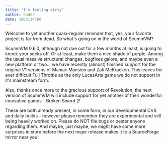 ```yaml
---
title: "I'm feeling dirty"
author: ender
date: 1063114560
---
```


Welcome to yet another quasi-regular reminder that, yes, your favorite project is far from dead. So what's going on in the world of ScummVM?

ScummVM 0.6.0, although not due out for a few months at least, is going to knock your socks off. Or at least, make them a nice shade of purple. Among the usual massive structural changes, bugfixes galore, and maybe even a new platform or two... we have recently (almost) finished support for the original V1 versions of Maniac Mansion and Zak McKracken. This leaves the ever difficult Full Throttle as the only LucasArts game we do not support in it's mainstream form.

Also, thanks once more to the gracious support of Revolution, the next version of ScummVM will include support for yet another of their wonderful innovative games - Broken Sword 2!

These are both already present, in some form, in our developmental CVS and daily builds - however please remember they are experimental and still being heavily worked on. Please do NOT file bugs or pester anyone regarding them. And maybe, just maybe, we might have some more surprises in store before the next major release makes it to a SourceForge mirror near you!
